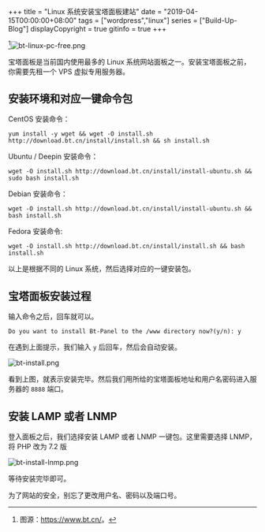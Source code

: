 +++
title = "Linux 系统安装宝塔面板建站"
date = "2019-04-15T00:00:00+08:00"
tags = ["wordpress","linux"]
series = ["Build-Up-Blog"]
displayCopyright = true
gitinfo = true
+++

[^1]![bt-linux-pc-free.png](/images/bt-linux-pc-free.png "宝塔面板")

宝塔面板是当前国内使用最多的 Linux 系统网站面板之一。安装宝塔面板之前，你需要先租一个 VPS 虚拟专用服务器。

## 安装环境和对应一键命令包

CentOS 安装命令：

```
yum install -y wget && wget -O install.sh http://download.bt.cn/install/install.sh && sh install.sh
```

Ubuntu / Deepin 安装命令：

```
wget -O install.sh http://download.bt.cn/install/install-ubuntu.sh && sudo bash install.sh
```

Debian 安装命令：

```
wget -O install.sh http://download.bt.cn/install/install-ubuntu.sh && bash install.sh
```

Fedora 安装命令:

```
wget -O install.sh http://download.bt.cn/install/install.sh && bash install.sh
```

以上是根据不同的 Linux 系统，然后选择对应的一键安装包。

## 宝塔面板安装过程

输入命令之后，回车就可以。

```
Do you want to install Bt-Panel to the /www directory now?(y/n): y
```

在遇到上面提示，我们输入 `y` 后回车，然后会自动安装。

![bt-install.png](/images/bt-install.png)

看到上图，就表示安装完毕。然后我们用所给的宝塔面板地址和用户名密码进入服务器的 `8888` 端口。

## 安装 LAMP 或者 LNMP

登入面板之后，我们选择安装 LAMP 或者 LNMP 一键包。这里需要选择 LNMP，将 PHP 改为 7.2 版

![bt-install-lnmp.png](/images/bt-install-lnmp.png)

等待安装完毕即可。

<p id="div-warning">为了网站的安全，别忘了更改用户名、密码以及端口号。</p>

[^1]: 图源：<https://www.bt.cn/>。